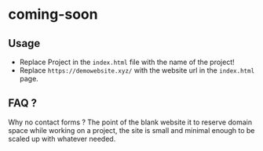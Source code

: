 # coming-soon 

## Usage 
- Replace Project in the `index.html` file with the name of the project! 
- Replace `https://demowebsite.xyz/` with the website url in the `index.html` page. 

## FAQ ?
Why no contact forms ? 
The point of the blank website it to reserve domain space while working on a project, the site is small and minimal enough to be scaled up with whatever needed.




